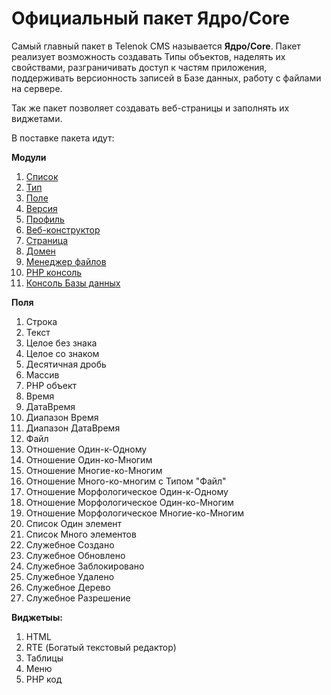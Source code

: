 # Официальный пакет Ядро/Core

Самый главный пакет в Telenok CMS называется **Ядро/Core**. Пакет реализует возможность создавать Типы объектов, наделять 
их свойствами, разграничивать доступ к частям приложения, поддерживать версионность записей в Базе данных, работу с файлами 
на сервере.

Так же пакет позволяет создавать веб-страницы и заполнять их виджетами. 

В поставке пакета идут:

**Модули**

1. [Список](#!/guide/guide_user_package_core_module_list)
2. [Тип](#!/guide/guide_user_package_core_module_type)
3. [Поле](#!/guide/guide_user_package_core_module_field)
4. [Версия](#!/guide/guide_user_package_core_module_version)
5. [Профиль](#!/guide/guide_user_package_core_module_profile)
6. [Веб-конструктор](#!/guide/guide_user_package_core_module_web_constructor)
7. [Страница](#!/guide/guide_user_package_core_module_web_page)
8. [Домен](#!/guide/guide_user_package_core_module_web_domain)
9. [Менеджер файлов](#!/guide/guide_user_package_core_module_file_manager)
10. [PHP консоль](#!/guide/guide_user_package_core_module_php_console)
11. [Консоль Базы данных](#!/guide/guide_user_package_core_module_database_console)

**Поля**

1. Строка
1. Текст
1. Целое без знака
1. Целое со знаком
1. Десятичная дробь
1. Массив
1. PHP объект
1. Время
1. ДатаВремя
1. Диапазон Время
1. Диапазон ДатаВремя
1. Файл
1. Отношение Один-к-Одному
1. Отношение Один-ко-Многим
1. Отношение Многие-ко-Многим
1. Отношение Много-ко-многим с Типом "Файл"
1. Отношение Морфологическое Один-к-Одному
1. Отношение Морфологическое Один-ко-Многим
1. Отношение Морфологическое Многие-ко-Многим
1. Список Один элемент
1. Список Много элементов
1. Служебное Создано
1. Служебное Обновлено
1. Служебное Заблокировано
1. Служебное Удалено
1. Служебное Дерево
1. Служебное Разрешение

**Виджетыы:**

1. HTML
2. RTE (Богатый текстовый редактор)
3. Таблицы
4. Меню
5. PHP код